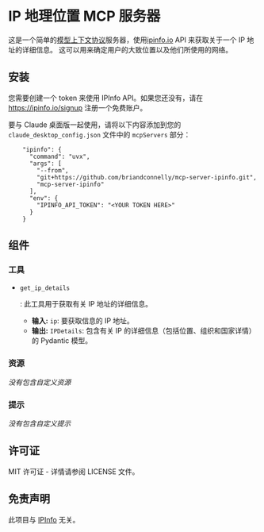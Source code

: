 # IP 地理位置 MCP 服务器

这是一个简单的[模型上下文协议](https://modelcontextprotocol.io/)服务器，使用[ipinfo.io](https://ipinfo.io/) API 来获取关于一个 IP 地址的详细信息。 这可以用来确定用户的大致位置以及他们所使用的网络。

## 安装

您需要创建一个 token 来使用 IPInfo API。如果您还没有，请在 https://ipinfo.io/signup 注册一个免费账户。

要与 Claude 桌面版一起使用，请将以下内容添加到您的 `claude_desktop_config.json` 文件中的 `mcpServers` 部分：

```
    "ipinfo": {
      "command": "uvx",
      "args": [
        "--from",
        "git+https://github.com/briandconnelly/mcp-server-ipinfo.git",
        "mcp-server-ipinfo"
      ],
      "env": {
        "IPINFO_API_TOKEN": "<YOUR TOKEN HERE>"
      }
    }
```

## 组件

### 工具

- ```
  get_ip_details
  ```

  : 此工具用于获取有关 IP 地址的详细信息。

  - **输入:** `ip`: 要获取信息的 IP 地址。
  - **输出:** `IPDetails`: 包含有关 IP 的详细信息（包括位置、组织和国家详情）的 Pydantic 模型。

### 资源

*没有包含自定义资源*

### 提示

*没有包含自定义提示*

## 许可证

MIT 许可证 - 详情请参阅 LICENSE 文件。

## 免责声明

此项目与 [IPInfo](https://ipinfo.io/) 无关。